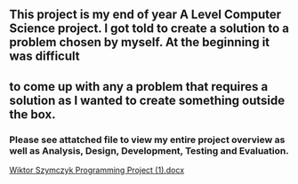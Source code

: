 ## This project is my end of year A Level Computer Science project. I got told to create a solution to a problem chosen by myself. At the beginning it was difficult
## to come up with any a problem that requires a solution as I wanted to create something outside the box.
### Please see attatched file to view my entire project overview as well as Analysis, Design, Development, Testing and Evaluation.
[Wiktor Szymczyk Programming Project (1).docx](https://github.com/koziu33en/ALevelProject/files/9069280/Wiktor.Szymczyk.Programming.Project.1.docx)

